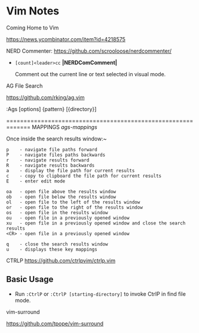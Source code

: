 # Vim Notes

Coming Home to Vim

https://news.ycombinator.com/item?id=4218575


NERD Commenter:
https://github.com/scrooloose/nerdcommenter/

  * `[count]<leader>cc` **|NERDComComment|**

    Comment out the current line or text selected in visual mode.


AG File Search

https://github.com/rking/ag.vim

:Ags [options] {pattern} [{directory}]



=============================================================
MAPPINGS                                         *ags-mappings*

Once inside the search results window:~

    p    - navigate file paths forward
    P    - navigate files paths backwards
    r    - navigate results forward
    R    - navigate results backwards
    a    - display the file path for current results
    c    - copy to clipboard the file path for current results
    E    - enter edit mode

    oa   - open file above the results window
    ob   - open file below the results window
    ol   - open file to the left of the results window
    or   - open file to the right of the results window
    os   - open file in the results window
    ou   - open file in a previously opened window
    xu   - open file in a previously opened window and close the search results
    <CR> - open file in a previously opened window

    q    - close the search results window
    u    - displays these key mappings



CTRLP
https://github.com/ctrlpvim/ctrlp.vim


## Basic Usage
* Run `:CtrlP` or `:CtrlP [starting-directory]` to invoke CtrlP in find file mode.

vim-surround

https://github.com/tpope/vim-surround





